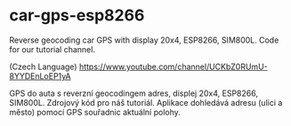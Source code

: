 # car-gps-esp8266
Reverse geocoding car GPS with display 20x4, ESP8266, SIM800L. Code for our tutorial channel.

(Czech Language) https://www.youtube.com/channel/UCKbZ0RUmU-8YYDEnLoEP1yA

GPS do auta s reverzní geocodingem adres, displej 20x4, ESP8266, SIM800L. Zdrojový kód pro náš tutoriál. Aplikace dohledává adresu (ulici a město) pomocí GPS souřadnic aktuální polohy.
